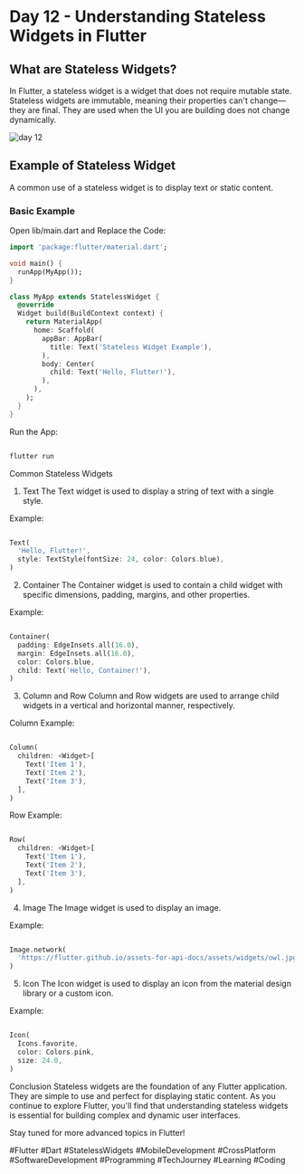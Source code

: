 # Day 12 - Understanding Stateless Widgets in Flutter

## What are Stateless Widgets?

In Flutter, a stateless widget is a widget that does not require mutable state. Stateless widgets are immutable, meaning their properties can't change—they are final. They are used when the UI you are building does not change dynamically.

![day 12](https://github.com/TashkeelPasha/30-Days-of-mastering-flutter-/assets/152206485/8ca44610-386d-444d-8576-6dd22a5b9ffd)



## Example of Stateless Widget

A common use of a stateless widget is to display text or static content.

### Basic Example

Open lib/main.dart and Replace the Code:

```dart
import 'package:flutter/material.dart';

void main() {
  runApp(MyApp());
}

class MyApp extends StatelessWidget {
  @override
  Widget build(BuildContext context) {
    return MaterialApp(
      home: Scaffold(
        appBar: AppBar(
          title: Text('Stateless Widget Example'),
        ),
        body: Center(
          child: Text('Hello, Flutter!'),
        ),
      ),
    );
  }
}
```
Run the App:

```bash

flutter run
```
Common Stateless Widgets
1. Text
The Text widget is used to display a string of text with a single style.

Example:
```dart

Text(
  'Hello, Flutter!',
  style: TextStyle(fontSize: 24, color: Colors.blue),
)
```
2. Container
The Container widget is used to contain a child widget with specific dimensions, padding, margins, and other properties.

Example:
```dart

Container(
  padding: EdgeInsets.all(16.0),
  margin: EdgeInsets.all(16.0),
  color: Colors.blue,
  child: Text('Hello, Container!'),
)
```
3. Column and Row
Column and Row widgets are used to arrange child widgets in a vertical and horizontal manner, respectively.

Column Example:
```dart

Column(
  children: <Widget>[
    Text('Item 1'),
    Text('Item 2'),
    Text('Item 3'),
  ],
)
```
Row Example:
```dart

Row(
  children: <Widget>[
    Text('Item 1'),
    Text('Item 2'),
    Text('Item 3'),
  ],
)
```
4. Image
The Image widget is used to display an image.

Example:
```dart

Image.network(
  'https://flutter.github.io/assets-for-api-docs/assets/widgets/owl.jpg',
)
```
5. Icon
The Icon widget is used to display an icon from the material design library or a custom icon.

Example:
```dart

Icon(
  Icons.favorite,
  color: Colors.pink,
  size: 24.0,
)
```
Conclusion
Stateless widgets are the foundation of any Flutter application. They are simple to use and perfect for displaying static content. As you continue to explore Flutter, you'll find that understanding stateless widgets is essential for building complex and dynamic user interfaces.

Stay tuned for more advanced topics in Flutter!

#Flutter #Dart #StatelessWidgets #MobileDevelopment #CrossPlatform #SoftwareDevelopment #Programming #TechJourney #Learning #Coding
